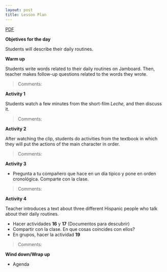 ```yaml
---
layout: post
title: Lesson Plan
---
```

[PDF](https://s3-us-west-2.amazonaws.com/secure.notion-static.com/9b04546c-ff48-435e-8a2c-cb79a12fa0f1/SPN101_04_Martes.pdf)

**Objetives for the day** 

Students will describe their daily routines. 

**Warm up**

Students write words related to their daily routines on Jamboard. Then, teacher makes follow-up questions related to the words they wrote.

> Comments:
> 

**Activity 1** 

Students watch a few minutes from the short-film *Leche,* and then discuss it.  

> Comments:
> 

**Activity 2** 

After watching the clip, students do activities from the textbook in which they will put the actions of the main character in order. 

> Comments:
> 

**Activity 3** 

- Pregunta a tu compañero que hace en un día típico y pone en orden cronológica. Comparte con la clase.

> Comments:
> 

**Activity 4** 

Teacher introduces a text about three different Hispanic people who talk about their daily routines. 

- Hacer actividades **16** y **17** (Documentos para descubrir)
- Compartir con la clase. En que cosas coincides con ellos?
- En grupos, hacer la actividad **19**

> Comments:
> 

**Wind down/Wrap up**

- Agenda
